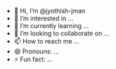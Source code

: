 - 👋 Hi, I’m @jyothish-jman
- 👀 I’m interested in ...
- 🌱 I’m currently learning ...
- 💞️ I’m looking to collaborate on ...
- 📫 How to reach me ...
- 😄 Pronouns: ...
- ⚡ Fun fact: ...

<!---
jyothish-jman/jyothish-jman is a ✨ special ✨ repository because its `README.md` (this file) appears on your GitHub profile.
You can click the Preview link to take a look at your changes.
--->
